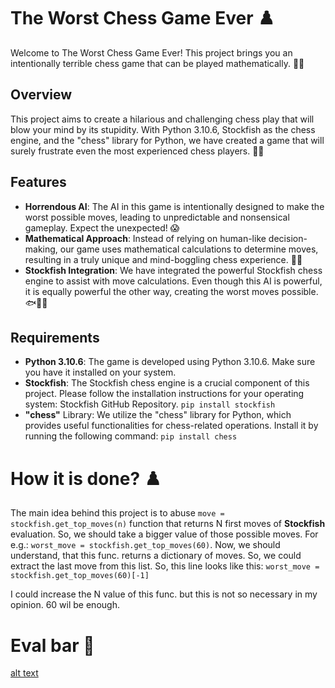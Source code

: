 
# The Worst Chess Game Ever ♟️

Welcome to The Worst Chess Game Ever! This project brings you an intentionally terrible chess game that can be played mathematically. 🎉🙈


## Overview

This project aims to create a hilarious and challenging chess play that will blow your mind by its stupidity. With Python 3.10.6, Stockfish as the chess engine, and the "chess" library for Python, we have created a game that will surely frustrate even the most experienced chess players. 🤯🔀
## Features

- **Horrendous AI**: The AI in this game is intentionally designed to make the worst possible moves, leading to unpredictable and nonsensical gameplay. Expect the unexpected! 😱
- **Mathematical Approach**: Instead of relying on human-like decision-making, our game uses mathematical calculations to determine moves, resulting in a truly unique and mind-boggling chess experience. 🔢🧠
- **Stockfish Integration**: We have integrated the powerful Stockfish chess engine to assist with move calculations. Even though this AI is powerful, it is equally powerful the other way, creating the worst moves possible. 🐟🤦‍♂️
## Requirements

- **Python 3.10.6**: The game is developed using Python 3.10.6. Make sure you have it installed on your system.
- **Stockfish**: The Stockfish chess engine is a crucial component of this project. Please follow the installation instructions for your operating system: Stockfish GitHub Repository.
`pip install stockfish`
- **"chess"** Library: We utilize the "chess" library for Python, which provides useful functionalities for chess-related operations. Install it by running the following command:
 `pip install chess`
# How it is done? ♟️

The main idea behind this project is to abuse `move = stockfish.get_top_moves(n)` function that returns N first moves of **Stockfish** evaluation. So, we should take a bigger value of those possible moves. For e.g.: `worst_move = stockfish.get_top_moves(60)`. Now, we should understand, that this func. returns a dictionary of moves. So, we could extract the last move from this list. So, this line looks like this: `worst_move = stockfish.get_top_moves(60)[-1]`

I could increase the N value of this func. but this is not so necessary in my opinion. 60 wil be enough.

# Eval bar 🤯

[alt text](https://github.com/plugg1N/worst-chess-game/blob/main/eval.jpg?raw=true)
